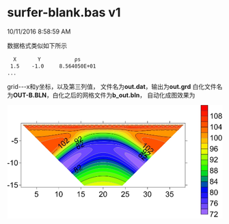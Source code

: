 # surfer-blank.bas v1 #

10/11/2016 8:58:59 AM 

数据格式类似如下所示

      X       Y           ρs
     1.5    -1.0     8.564050E+01
	...

grid---x和y坐标，以及第三列值，
文件名为**out.dat**，输出为**out.grd**
白化文件名为**OUT-B.BLN**，白化之后的网格文件为**b_out.bln**，
自动化成图效果为

![mod1](https://raw.githubusercontent.com/armslave7/surfer-script/dev/fig/mod1.jpg)